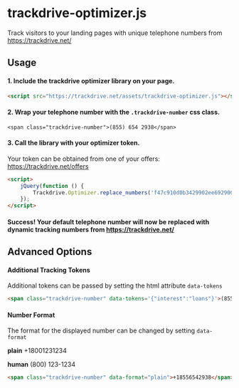 # trackdrive-optimizer.js

Track visitors to your landing pages with unique telephone numbers from https://trackdrive.net/


## Usage

#### 1. Include the trackdrive optimizer library on your page.

``` html
<script src="https://trackdrive.net/assets/trackdrive-optimizer.js"></script>
```

#### 2. Wrap your telephone number with the `.trackdrive-number` css class.

```
<span class="trackdrive-number">(855) 654 2938</span>
```

#### 3. Call the library with your optimizer token.

Your token can be obtained from one of your offers: https://trackdrive.net/offers

``` html
<script>
    jQuery(function () {
        Trackdrive.Optimizer.replace_numbers('f47c910d0b3429902ee69290009e36a4');
    });
</script>
```

#### Success! Your default telephone number will now be replaced with dynamic tracking numbers from https://trackdrive.net/



## Advanced Options

#### Additional Tracking Tokens

Additional tokens can be passed by setting the html attribute `data-tokens`


``` html
<span class="trackdrive-number" data-tokens='{"interest":"loans"}'>(855) 654 2938</span>
```


#### Number Format

The format for the displayed number can be changed by setting `data-format`

**plain**  +18001231234

**human**  (800) 123-1234


``` html
<span class="trackdrive-number" data-format="plain">+18556542938</span>
```

